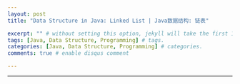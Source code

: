 ```yaml
---
layout: post
title: "Data Structure in Java: Linked List | Java数据结构: 链表"

excerpt: "" # without setting this option, jekyll will take the first 160 words to be its  excerpt part.
tags: [Java, Data Structure, Programming] # tags.
categories: [Java, Data Structure, Programming] # categories.
comments: true # enable disqus comment

---
```







-----------------------------------------------------------------------------------
